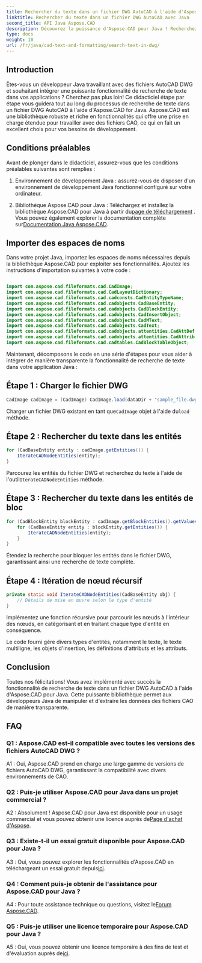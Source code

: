 ```yaml
---
title: Rechercher du texte dans un fichier DWG AutoCAD à l'aide d'Aspose.CAD pour Java
linktitle: Rechercher du texte dans un fichier DWG AutoCAD avec Java
second_title: API Java Aspose.CAD
description: Découvrez la puissance d'Aspose.CAD pour Java ! Recherchez efficacement du texte dans les fichiers AutoCAD DWG. Téléchargez la bibliothèque et améliorez votre application CAO.
type: docs
weight: 10
url: /fr/java/cad-text-and-formatting/search-text-in-dwg/
---
```

## Introduction

Êtes-vous un développeur Java travaillant avec des fichiers AutoCAD DWG et souhaitant intégrer une puissante fonctionnalité de recherche de texte dans vos applications ? Cherchez pas plus loin! Ce didacticiel étape par étape vous guidera tout au long du processus de recherche de texte dans un fichier DWG AutoCAD à l'aide d'Aspose.CAD for Java. Aspose.CAD est une bibliothèque robuste et riche en fonctionnalités qui offre une prise en charge étendue pour travailler avec des fichiers CAO, ce qui en fait un excellent choix pour vos besoins de développement.

## Conditions préalables

Avant de plonger dans le didacticiel, assurez-vous que les conditions préalables suivantes sont remplies :

1. Environnement de développement Java : assurez-vous de disposer d'un environnement de développement Java fonctionnel configuré sur votre ordinateur.

2.  Bibliothèque Aspose.CAD pour Java : Téléchargez et installez la bibliothèque Aspose.CAD pour Java à partir du[page de téléchargement](https://releases.aspose.com/cad/java/) . Vous pouvez également explorer la documentation complète sur[Documentation Java Aspose.CAD](https://reference.aspose.com/cad/java/).

## Importer des espaces de noms

Dans votre projet Java, importez les espaces de noms nécessaires depuis la bibliothèque Aspose.CAD pour exploiter ses fonctionnalités. Ajoutez les instructions d'importation suivantes à votre code :

```java

import com.aspose.cad.fileformats.cad.CadImage;
import com.aspose.cad.fileformats.cad.CadLayoutDictionary;
import com.aspose.cad.fileformats.cad.cadconsts.CadEntityTypeName;
import com.aspose.cad.fileformats.cad.cadobjects.CadBaseEntity;
import com.aspose.cad.fileformats.cad.cadobjects.CadBlockEntity;
import com.aspose.cad.fileformats.cad.cadobjects.CadInsertObject;
import com.aspose.cad.fileformats.cad.cadobjects.CadMText;
import com.aspose.cad.fileformats.cad.cadobjects.CadText;
import com.aspose.cad.fileformats.cad.cadobjects.attentities.CadAttDef;
import com.aspose.cad.fileformats.cad.cadobjects.attentities.CadAttrib;
import com.aspose.cad.fileformats.cad.cadtables.CadBlockTableObject;
```

Maintenant, décomposons le code en une série d'étapes pour vous aider à intégrer de manière transparente la fonctionnalité de recherche de texte dans votre application Java :

## Étape 1 : Charger le fichier DWG

```java
CadImage cadImage = (CadImage) CadImage.load(dataDir + "sample_file.dwg");
```

Charger un fichier DWG existant en tant que`CadImage` objet à l'aide du`load` méthode.

## Étape 2 : Rechercher du texte dans les entités

```java
for (CadBaseEntity entity : cadImage.getEntities()) {
    IterateCADNodeEntities(entity);
}
```

 Parcourez les entités du fichier DWG et recherchez du texte à l'aide de l'outil`IterateCADNodeEntities` méthode.

## Étape 3 : Rechercher du texte dans les entités de bloc

```java
for (CadBlockEntity blockEntity : cadImage.getBlockEntities().getValues()) {
    for (CadBaseEntity entity : blockEntity.getEntities()) {
        IterateCADNodeEntities(entity);
    }
}
```

Étendez la recherche pour bloquer les entités dans le fichier DWG, garantissant ainsi une recherche de texte complète.

## Étape 4 : Itération de nœud récursif

```java
private static void IterateCADNodeEntities(CadBaseEntity obj) {
    // Détails de mise en œuvre selon le type d'entité
}
```

Implémentez une fonction récursive pour parcourir les nœuds à l'intérieur des nœuds, en catégorisant et en traitant chaque type d'entité en conséquence.

Le code fourni gère divers types d'entités, notamment le texte, le texte multiligne, les objets d'insertion, les définitions d'attributs et les attributs.

## Conclusion

Toutes nos félicitations! Vous avez implémenté avec succès la fonctionnalité de recherche de texte dans un fichier DWG AutoCAD à l'aide d'Aspose.CAD pour Java. Cette puissante bibliothèque permet aux développeurs Java de manipuler et d'extraire les données des fichiers CAO de manière transparente.

## FAQ

### Q1 : Aspose.CAD est-il compatible avec toutes les versions des fichiers AutoCAD DWG ?

A1 : Oui, Aspose.CAD prend en charge une large gamme de versions de fichiers AutoCAD DWG, garantissant la compatibilité avec divers environnements de CAO.

### Q2 : Puis-je utiliser Aspose.CAD pour Java dans un projet commercial ?

 A2 : Absolument ! Aspose.CAD pour Java est disponible pour un usage commercial et vous pouvez obtenir une licence auprès de[Page d'achat d'Aspose](https://purchase.aspose.com/buy).

### Q3 : Existe-t-il un essai gratuit disponible pour Aspose.CAD pour Java ?

 A3 : Oui, vous pouvez explorer les fonctionnalités d'Aspose.CAD en téléchargeant un essai gratuit depuis[ici](https://releases.aspose.com/).

### Q4 : Comment puis-je obtenir de l'assistance pour Aspose.CAD pour Java ?

 A4 : Pour toute assistance technique ou questions, visitez le[Forum Aspose.CAD](https://forum.aspose.com/c/cad/19).

### Q5 : Puis-je utiliser une licence temporaire pour Aspose.CAD pour Java ?

 A5 : Oui, vous pouvez obtenir une licence temporaire à des fins de test et d'évaluation auprès de[ici](https://purchase.aspose.com/temporary-license/).